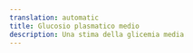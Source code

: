 ```yaml
---
translation: automatic
title: Glucosio plasmatico medio
description: Una stima della glicemia media
---
```

